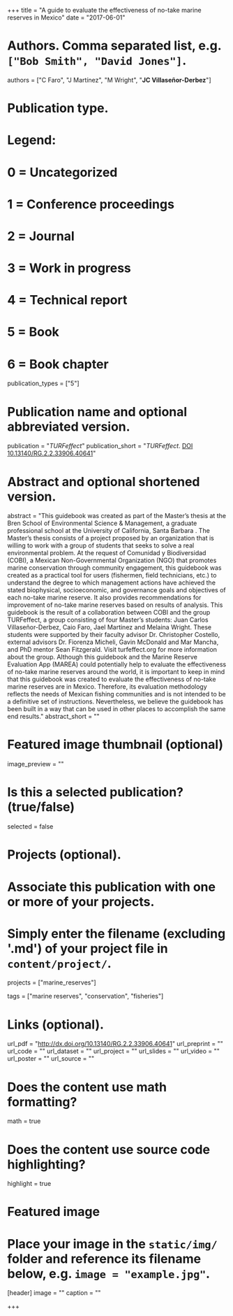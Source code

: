 +++
title = "A guide to evaluate the effectiveness of no-take marine reserves in Mexico"
date = "2017-06-01"

# Authors. Comma separated list, e.g. `["Bob Smith", "David Jones"]`.
authors = ["C Faro", "J Martínez", "M Wright", "**JC Villaseñor-Derbez**"]

# Publication type.
# Legend:
# 0 = Uncategorized
# 1 = Conference proceedings
# 2 = Journal
# 3 = Work in progress
# 4 = Technical report
# 5 = Book
# 6 = Book chapter
publication_types = ["5"]

# Publication name and optional abbreviated version.
publication = "*TURFeffect*"
publication_short = "*TURFeffect*. [DOI 10.13140/RG.2.2.33906.40641](http://dx.doi.org/10.13140/RG.2.2.33906.40641)"

# Abstract and optional shortened version.
abstract = "This guidebook was created as part of the Master’s thesis at the Bren School of Environmental Science & Management, a graduate professional school at the University of California, Santa Barbara . The Master’s thesis consists of a project proposed by an organization that is willing to work with a group of students that seeks to solve a real environmental problem. At the request of Comunidad y Biodiversidad (COBI), a Mexican Non-Governmental Organization (NGO) that promotes marine conservation through community engagement, this guidebook was created as a practical tool for users (fishermen, field technicians, etc.) to understand the degree to which management actions have achieved the stated biophysical, socioeconomic, and governance goals and objectives of each no-take marine reserve. It also provides recommendations for improvement of no-take marine reserves based on results of analysis. This guidebook is the result of a collaboration between COBI and the group TURFeffect, a group consisting of four Master’s students: Juan Carlos Villaseñor-Derbez, Caio Faro, Jael Martinez and Melaina Wright. These students were supported by their faculty advisor Dr. Christopher Costello, external advisors Dr. Fiorenza Micheli, Gavin McDonald and Mar Mancha, and PhD mentor Sean Fitzgerald. Visit turfeffect.org for more information about the group. Although this guidebook and the Marine Reserve Evaluation App (MAREA) could potentially help to evaluate the effectiveness of no-take marine reserves around the world, it is important to keep in mind that this guidebook was created to evaluate the effectiveness of no-take marine reserves are in Mexico. Therefore, its evaluation methodology reflects the needs of Mexican fishing communities and is not intended to be a definitive set of instructions. Nevertheless, we believe the guidebook has been built in a way that can be used in other places to accomplish the same end results."
abstract_short = ""

# Featured image thumbnail (optional)
image_preview = ""

# Is this a selected publication? (true/false)
selected = false

# Projects (optional).
#   Associate this publication with one or more of your projects.
#   Simply enter the filename (excluding '.md') of your project file in `content/project/`.
projects = ["marine_reserves"]

tags = ["marine reserves", "conservation", "fisheries"]

# Links (optional).
url_pdf = "http://dx.doi.org/10.13140/RG.2.2.33906.40641"
url_preprint = ""
url_code = ""
url_dataset = ""
url_project = ""
url_slides = ""
url_video = ""
url_poster = ""
url_source = ""

# Does the content use math formatting?
math = true

# Does the content use source code highlighting?
highlight = true

# Featured image
# Place your image in the `static/img/` folder and reference its filename below, e.g. `image = "example.jpg"`.
[header]
image = ""
caption = ""

+++

